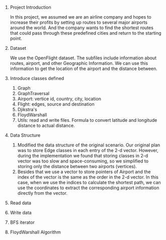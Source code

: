 1. Project Introduction

   In this project, we assumed we are an airline company and hopes to increase their profits by setting up routes to several major airports around the world. And the company wants to find the shortest routes that could pass through these predefined cities and return to the starting point.  

2. Dataset

   We use the OpenFlight dataset. The subfiles include information about routes, airport, and other Geographic Information. We can use this information to get the location of the airport and the distance between.

3. Introduce classes defined

   1. Graph
   2. GraphTraversal
   3. Airport: vertice id, country, city, location
   4. Flight: edges, source and destination
   5. Djikstra's
   6. FloydWarshall
   7. Utils: read and write files. Formula to convert latitude and longitude distance to actual distance.

4. Data Structure

   1. Modified the data structure of the original scenario. Our original plan was to store Edge classes in each entry of the 2-d vector. However, during the implementation we found that storing classes in 2-d vector was too slow and space-consuming, so we simplified to storing only the distance between two airports (vertices).
   2. Besides that we use a vector to store pointers of Airport and the index of the vector is the same as the order in the 2-d vector. In this case, when we use the indices to calculate the shortest path, we can use the coordinates to extract the corresponding airport information directly from the vector.

   

   

5. Read data

6. Write data

7. BFS iterator

8. FloydWarshall Algorithm

